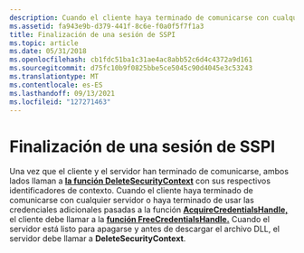 ```yaml
---
description: Cuando el cliente haya terminado de comunicarse con cualquier servidor o haya terminado de usar las credenciales adicionales pasadas a la función AcquireCredentialsHandle, el cliente debe llamar a la función FreeCredentialsHandle.
ms.assetid: fa943e9b-d379-441f-8c6e-f0a0f5f7f1a3
title: Finalización de una sesión de SSPI
ms.topic: article
ms.date: 05/31/2018
ms.openlocfilehash: cb1fdc51ba1c31ae4ac8abb52c6d4c4372a9d161
ms.sourcegitcommit: d75fc10b9f0825bbe5ce5045c90d4045e3c53243
ms.translationtype: MT
ms.contentlocale: es-ES
ms.lasthandoff: 09/13/2021
ms.locfileid: "127271463"
---
```

# <a name="ending-an-sspi-session"></a>Finalización de una sesión de SSPI

Una vez que el cliente y el servidor han terminado de comunicarse, ambos lados llaman a [**la función DeleteSecurityContext**](/windows/desktop/api/Sspi/nf-sspi-deletesecuritycontext) con sus respectivos identificadores de contexto. Cuando el cliente haya terminado de comunicarse con cualquier servidor o haya terminado de usar las credenciales adicionales pasadas a la función [**AcquireCredentialsHandle,**](/windows/win32/api/sspi/nf-sspi-acquirecredentialshandlea) el cliente debe llamar a la [**función FreeCredentialsHandle.**](/windows/desktop/api/Sspi/nf-sspi-freecredentialshandle) Cuando el servidor está listo para apagarse y antes de descargar el archivo DLL, el servidor debe llamar a **DeleteSecurityContext**.

 

 
